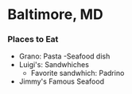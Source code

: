 # Baltimore, MD

### Places to Eat
- Grano: Pasta
  -Seafood dish
- Luigi's: Sandwhiches
  - Favorite sandwhich: Padrino
- Jimmy's Famous Seafood
